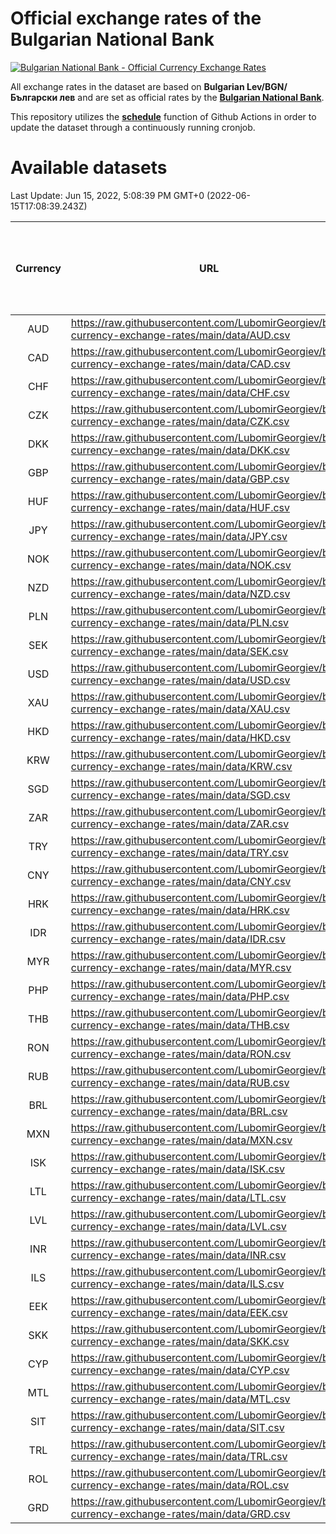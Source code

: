 # Official exchange rates of the Bulgarian National Bank

[![Bulgarian National Bank - Official Currency Exchange Rates](https://github.com/LubomirGeorgiev/bnb-currency-exchange-rates/actions/workflows/update-rates.yml/badge.svg?branch=main)](https://github.com/LubomirGeorgiev/bnb-currency-exchange-rates/actions/workflows/update-rates.yml)

All exchange rates in the dataset are based on **Bulgarian Lev/BGN/Български лев** and are set as official rates by the [**Bulgarian National Bank**](https://www.bnb.bg/Statistics/StExternalSector/StExchangeRates/StERForeignCurrencies/index.htm?toLang=_EN).

This repository utilizes the [**schedule**](https://docs.github.com/en/actions/reference/events-that-trigger-workflows) function of Github Actions in order to update the dataset through a continuously running cronjob.

# Available datasets

<!-- START LINKS (DO NOT EVER FU*ING DELETE THIS COMMENT FOR THE LOVE OF YOUR LIFE!!! IF YOU ARE CURIOS HOW IT WORKS, YOU CAN HAVE A LOOK AT ./src/updateReadme.ts) -->

Last Update: Jun 15, 2022, 5:08:39 PM GMT+0 (2022-06-15T17:08:39.243Z)

| Currency | URL                                                                                             | Number of records | Number of missing days that were filled in |
| :------: | ----------------------------------------------------------------------------------------------- | :---------------: | :----------------------------------------: |
|   AUD    | https://raw.githubusercontent.com/LubomirGeorgiev/bnb-currency-exchange-rates/main/data/AUD.csv |       8296        |                    2567                    |
|   CAD    | https://raw.githubusercontent.com/LubomirGeorgiev/bnb-currency-exchange-rates/main/data/CAD.csv |       8296        |                    2567                    |
|   CHF    | https://raw.githubusercontent.com/LubomirGeorgiev/bnb-currency-exchange-rates/main/data/CHF.csv |       8296        |                    2567                    |
|   CZK    | https://raw.githubusercontent.com/LubomirGeorgiev/bnb-currency-exchange-rates/main/data/CZK.csv |       8296        |                    2567                    |
|   DKK    | https://raw.githubusercontent.com/LubomirGeorgiev/bnb-currency-exchange-rates/main/data/DKK.csv |       8296        |                    2567                    |
|   GBP    | https://raw.githubusercontent.com/LubomirGeorgiev/bnb-currency-exchange-rates/main/data/GBP.csv |       8296        |                    2567                    |
|   HUF    | https://raw.githubusercontent.com/LubomirGeorgiev/bnb-currency-exchange-rates/main/data/HUF.csv |       8296        |                    2567                    |
|   JPY    | https://raw.githubusercontent.com/LubomirGeorgiev/bnb-currency-exchange-rates/main/data/JPY.csv |       8296        |                    2567                    |
|   NOK    | https://raw.githubusercontent.com/LubomirGeorgiev/bnb-currency-exchange-rates/main/data/NOK.csv |       8296        |                    2567                    |
|   NZD    | https://raw.githubusercontent.com/LubomirGeorgiev/bnb-currency-exchange-rates/main/data/NZD.csv |       8296        |                    2567                    |
|   PLN    | https://raw.githubusercontent.com/LubomirGeorgiev/bnb-currency-exchange-rates/main/data/PLN.csv |       8296        |                    2567                    |
|   SEK    | https://raw.githubusercontent.com/LubomirGeorgiev/bnb-currency-exchange-rates/main/data/SEK.csv |       8296        |                    2567                    |
|   USD    | https://raw.githubusercontent.com/LubomirGeorgiev/bnb-currency-exchange-rates/main/data/USD.csv |       8296        |                    2567                    |
|   XAU    | https://raw.githubusercontent.com/LubomirGeorgiev/bnb-currency-exchange-rates/main/data/XAU.csv |       8296        |                    2569                    |
|   HKD    | https://raw.githubusercontent.com/LubomirGeorgiev/bnb-currency-exchange-rates/main/data/HKD.csv |       7996        |                    2478                    |
|   KRW    | https://raw.githubusercontent.com/LubomirGeorgiev/bnb-currency-exchange-rates/main/data/KRW.csv |       7996        |                    2478                    |
|   SGD    | https://raw.githubusercontent.com/LubomirGeorgiev/bnb-currency-exchange-rates/main/data/SGD.csv |       7996        |                    2478                    |
|   ZAR    | https://raw.githubusercontent.com/LubomirGeorgiev/bnb-currency-exchange-rates/main/data/ZAR.csv |       7996        |                    2478                    |
|   TRY    | https://raw.githubusercontent.com/LubomirGeorgiev/bnb-currency-exchange-rates/main/data/TRY.csv |       6476        |                    2006                    |
|   CNY    | https://raw.githubusercontent.com/LubomirGeorgiev/bnb-currency-exchange-rates/main/data/CNY.csv |       6356        |                    1970                    |
|   HRK    | https://raw.githubusercontent.com/LubomirGeorgiev/bnb-currency-exchange-rates/main/data/HRK.csv |       6356        |                    1970                    |
|   IDR    | https://raw.githubusercontent.com/LubomirGeorgiev/bnb-currency-exchange-rates/main/data/IDR.csv |       6356        |                    1970                    |
|   MYR    | https://raw.githubusercontent.com/LubomirGeorgiev/bnb-currency-exchange-rates/main/data/MYR.csv |       6356        |                    1970                    |
|   PHP    | https://raw.githubusercontent.com/LubomirGeorgiev/bnb-currency-exchange-rates/main/data/PHP.csv |       6356        |                    1970                    |
|   THB    | https://raw.githubusercontent.com/LubomirGeorgiev/bnb-currency-exchange-rates/main/data/THB.csv |       6356        |                    1970                    |
|   RON    | https://raw.githubusercontent.com/LubomirGeorgiev/bnb-currency-exchange-rates/main/data/RON.csv |       6299        |                    1954                    |
|   RUB    | https://raw.githubusercontent.com/LubomirGeorgiev/bnb-currency-exchange-rates/main/data/RUB.csv |       6250        |                    1934                    |
|   BRL    | https://raw.githubusercontent.com/LubomirGeorgiev/bnb-currency-exchange-rates/main/data/BRL.csv |       5387        |                    1674                    |
|   MXN    | https://raw.githubusercontent.com/LubomirGeorgiev/bnb-currency-exchange-rates/main/data/MXN.csv |       5387        |                    1674                    |
|   ISK    | https://raw.githubusercontent.com/LubomirGeorgiev/bnb-currency-exchange-rates/main/data/ISK.csv |       5296        |                    1645                    |
|   LTL    | https://raw.githubusercontent.com/LubomirGeorgiev/bnb-currency-exchange-rates/main/data/LTL.csv |       5283        |                    1625                    |
|   LVL    | https://raw.githubusercontent.com/LubomirGeorgiev/bnb-currency-exchange-rates/main/data/LVL.csv |       4920        |                    1513                    |
|   INR    | https://raw.githubusercontent.com/LubomirGeorgiev/bnb-currency-exchange-rates/main/data/INR.csv |       4892        |                    1519                    |
|   ILS    | https://raw.githubusercontent.com/LubomirGeorgiev/bnb-currency-exchange-rates/main/data/ILS.csv |       4165        |                    1297                    |
|   EEK    | https://raw.githubusercontent.com/LubomirGeorgiev/bnb-currency-exchange-rates/main/data/EEK.csv |       4128        |                    1267                    |
|   SKK    | https://raw.githubusercontent.com/LubomirGeorgiev/bnb-currency-exchange-rates/main/data/SKK.csv |       3099        |                    954                     |
|   CYP    | https://raw.githubusercontent.com/LubomirGeorgiev/bnb-currency-exchange-rates/main/data/CYP.csv |       2905        |                    889                     |
|   MTL    | https://raw.githubusercontent.com/LubomirGeorgiev/bnb-currency-exchange-rates/main/data/MTL.csv |       2605        |                    800                     |
|   SIT    | https://raw.githubusercontent.com/LubomirGeorgiev/bnb-currency-exchange-rates/main/data/SIT.csv |       2543        |                    779                     |
|   TRL    | https://raw.githubusercontent.com/LubomirGeorgiev/bnb-currency-exchange-rates/main/data/TRL.csv |       1818        |                    559                     |
|   ROL    | https://raw.githubusercontent.com/LubomirGeorgiev/bnb-currency-exchange-rates/main/data/ROL.csv |       1697        |                    524                     |
|   GRD    | https://raw.githubusercontent.com/LubomirGeorgiev/bnb-currency-exchange-rates/main/data/GRD.csv |        359        |                    107                     |

<!-- END LINKS (DO NOT EVER FU*ING DELETE THIS COMMENT FOR THE LOVE OF YOUR LIFE!!! IF YOU ARE CURIOS HOW IT WORKS, YOU CAN HAVE A LOOK AT ./src/updateReadme.ts) -->
